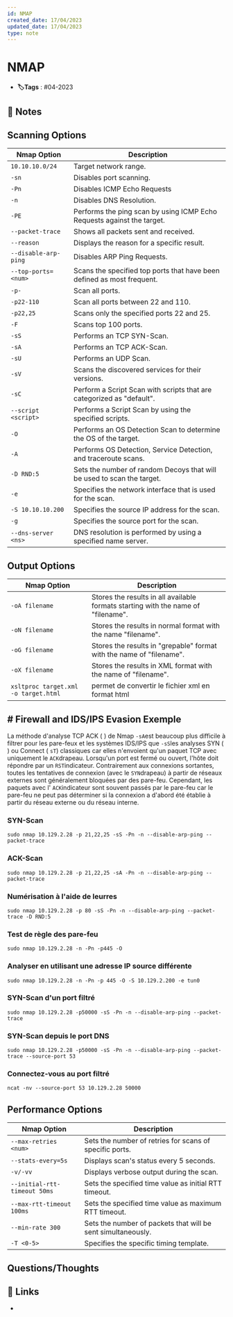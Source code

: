 ```yaml
---
id: NMAP
created_date: 17/04/2023
updated_date: 17/04/2023
type: note
---
```


#  NMAP
- **🏷️Tags** :  #04-2023 

## 📝 Notes

## Scanning Options

  

| **Nmap Option** | **Description** |
|---|----|
| `10.10.10.0/24` | Target network range. |
| `-sn` | Disables port scanning. |
| `-Pn` | Disables ICMP Echo Requests |
| `-n` | Disables DNS Resolution. |
| `-PE` | Performs the ping scan by using ICMP Echo Requests against the target. |
| `--packet-trace` | Shows all packets sent and received. |
| `--reason` | Displays the reason for a specific result. |
| `--disable-arp-ping` | Disables ARP Ping Requests. |
| `--top-ports=<num>` | Scans the specified top ports that have been defined as most frequent. |
| `-p-` | Scan all ports. |
| `-p22-110` | Scan all ports between 22 and 110. |
| `-p22,25` | Scans only the specified ports 22 and 25. |
| `-F` | Scans top 100 ports. |
| `-sS` | Performs an TCP SYN-Scan. |
| `-sA` | Performs an TCP ACK-Scan. |
| `-sU` | Performs an UDP Scan. |
| `-sV` | Scans the discovered services for their versions. |
| `-sC` | Perform a Script Scan with scripts that are categorized as "default". |
| `--script <script>` | Performs a Script Scan by using the specified scripts. |
| `-O` | Performs an OS Detection Scan to determine the OS of the target. |
| `-A` | Performs OS Detection, Service Detection, and traceroute scans. |
| `-D RND:5` | Sets the number of random Decoys that will be used to scan the target. |
| `-e` | Specifies the network interface that is used for the scan. |
| `-S 10.10.10.200` | Specifies the source IP address for the scan. |
| `-g` | Specifies the source port for the scan. |
| `--dns-server <ns>` | DNS resolution is performed by using a specified name server. |

  
## Output Options


| **Nmap Option** | **Description**                                                                   |
| --------------- | --------------------------------------------------------------------------------- |
| `-oA filename`  | Stores the results in all available formats starting with the name of "filename". |
| `-oN filename`  | Stores the results in normal format with the name "filename".                     |
| `-oG filename`  | Stores the results in "grepable" format with the name of "filename".              |
| `-oX filename`  | Stores the results in XML format with the name of "filename".                     |
| `xsltproc target.xml -o target.html` | permet de convertir le fichier xml en format html            |

## # Firewall and IDS/IPS Evasion Exemple

La méthode d'analyse TCP ACK ( ) de Nmap `-sA`est beaucoup plus difficile à filtrer pour les pare-feux et les systèmes IDS/IPS que `-sS`les analyses SYN ( ) ou Connect ( `sT`) classiques car elles n'envoient qu'un paquet TCP avec uniquement le `ACK`drapeau. Lorsqu'un port est fermé ou ouvert, l'hôte doit répondre par un `RST`indicateur. Contrairement aux connexions sortantes, toutes les tentatives de connexion (avec le `SYN`drapeau) à partir de réseaux externes sont généralement bloquées par des pare-feu. Cependant, les paquets avec l' `ACK`indicateur sont souvent passés par le pare-feu car le pare-feu ne peut pas déterminer si la connexion a d'abord été établie à partir du réseau externe ou du réseau interne.

### SYN-Scan

```shell-session
sudo nmap 10.129.2.28 -p 21,22,25 -sS -Pn -n --disable-arp-ping --packet-trace
```

### ACK-Scan

```shell-session
sudo nmap 10.129.2.28 -p 21,22,25 -sA -Pn -n --disable-arp-ping --packet-trace
```


### Numérisation à l'aide de leurres

```shell-session
sudo nmap 10.129.2.28 -p 80 -sS -Pn -n --disable-arp-ping --packet-trace -D RND:5
```

### Test de règle des pare-feu

```shell-session
sudo nmap 10.129.2.28 -n -Pn -p445 -O
```

### Analyser en utilisant une adresse IP source différente

```shell-session
sudo nmap 10.129.2.28 -n -Pn -p 445 -O -S 10.129.2.200 -e tun0
```

### SYN-Scan d'un port filtré

```shell-session
sudo nmap 10.129.2.28 -p50000 -sS -Pn -n --disable-arp-ping --packet-trace
```

### SYN-Scan depuis le port DNS

```shell-session
sudo nmap 10.129.2.28 -p50000 -sS -Pn -n --disable-arp-ping --packet-trace --source-port 53
```

### Connectez-vous au port filtré

```shell-session
ncat -nv --source-port 53 10.129.2.28 50000
```


## Performance Options

| **Nmap Option** | **Description** |
|---|----|
| `--max-retries <num>` | Sets the number of retries for scans of specific ports. |
| `--stats-every=5s` | Displays scan's status every 5 seconds. |
| `-v/-vv` | Displays verbose output during the scan. |
| `--initial-rtt-timeout 50ms` | Sets the specified time value as initial RTT timeout. |
| `--max-rtt-timeout 100ms` | Sets the specified time value as maximum RTT timeout. |
| `--min-rate 300` | Sets the number of packets that will be sent simultaneously. |
| `-T <0-5>` | Specifies the specific timing template. |

## Questions/Thoughts


## 🔗 Links
- 